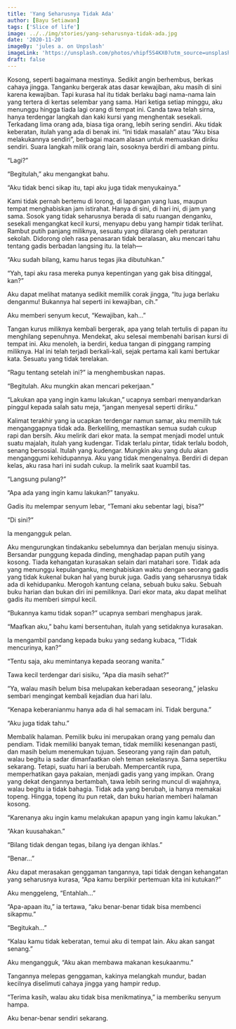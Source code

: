 ```yaml
---
title: 'Yang Seharusnya Tidak Ada'
author: [Bayu Setiawan]
tags: ['Slice of life']
image: ../../img/stories/yang-seharusnya-tidak-ada.jpg
date: '2020-11-20'
imageBy: 'jules a. on Unpslash'
imageLink: 'https://unsplash.com/photos/vhipf5S4KX0?utm_source=unsplash&utm_medium=referral&utm_content=creditShareLink'
draft: false
---
```

Kosong, seperti bagaimana mestinya. Sedikit angin berhembus, berkas cahaya jingga. Tanganku bergerak atas dasar kewajiban, aku masih di sini karena kewajiban. Tapi kurasa hal itu tidak berlaku bagi nama-nama lain yang tertera di kertas selembar yang sama. Hari ketiga setiap minggu, aku menunggu hingga tiada lagi orang di tempat ini. Canda tawa telah sirna, hanya terdengar langkah dan kaki kursi yang menghentak sesekali. Terkadang lima orang ada, biasa tiga orang, lebih sering sendiri. Aku tidak keberatan, itulah yang ada di benak ini. “Ini tidak masalah” atau “Aku bisa melakukannya sendiri”, berbagai macam alasan untuk memuaskan diriku sendiri. Suara langkah milik orang lain, sosoknya berdiri di ambang pintu.

“Lagi?”

“Begitulah,” aku mengangkat bahu.

“Aku tidak benci sikap itu, tapi aku juga tidak menyukainya.”

Kami tidak pernah bertemu di lorong, di lapangan yang luas, maupun tempat menghabiskan jam istirahat. Hanya di sini, di hari ini, di jam yang sama. Sosok yang tidak seharusnya berada di satu ruangan denganku, sesekali mengangkat kecil kursi, menyapu debu yang hampir tidak terlihat. Rambut putih panjang miliknya, sesuatu yang dilarang oleh peraturan sekolah. Didorong oleh rasa penasaran tidak beralasan, aku mencari tahu tentang gadis berbadan langsing itu. Ia telah—

“Aku sudah bilang, kamu harus tegas jika dibutuhkan.”

“Yah, tapi aku rasa mereka punya kepentingan yang gak bisa ditinggal, kan?”

Aku dapat melihat matanya sedikit memilik corak jingga, “Itu juga berlaku denganmu! Bukannya hal seperti ini kewajiban, cih.”

Aku memberi senyum kecut, “Kewajiban, kah…”

Tangan kurus miliknya kembali bergerak, apa yang telah tertulis di papan itu menghilang sepenuhnya. Mendekat, aku selesai membenahi barisan kursi di tempat ini. Aku menoleh, ia berdiri, kedua tangan di pinggang ramping miliknya. Hal ini telah terjadi berkali-kali, sejak pertama kali kami bertukar kata. Sesuatu yang tidak terelakan.

“Ragu tentang setelah ini?” ia menghembuskan napas.

“Begitulah. Aku mungkin akan mencari pekerjaan.”

“Lakukan apa yang ingin kamu lakukan,” ucapnya sembari menyandarkan pinggul kepada salah satu meja, “jangan menyesal seperti diriku.”

Kalimat terakhir yang ia ucapkan terdengar namun samar, aku memilih tuk menganggapnya tidak ada. Berkeliling, memastikan semua sudah cukup rapi dan bersih. Aku melirik dari ekor mata. Ia sempat menjadi model untuk suatu majalah, itulah yang kudengar. Tidak terlalu pintar, tidak terlalu bodoh, senang bersosial. Itulah yang kudengar. Mungkin aku yang dulu akan menganggumi kehidupannya. Aku yang tidak mengenalnya. Berdiri di depan kelas, aku rasa hari ini sudah cukup. Ia melirik saat kuambil tas.

“Langsung pulang?”

“Apa ada yang ingin kamu lakukan?” tanyaku.

Gadis itu melempar senyum lebar, “Temani aku sebentar lagi, bisa?”

“Di sini?”

Ia mengangguk pelan.

Aku mengurungkan tindakanku sebelumnya dan berjalan menuju sisinya. Bersandar punggung kepada dinding, menghadap papan putih yang kosong. Tiada kehangatan kurasakan selain dari matahari sore. Tidak ada yang menunggu kepulanganku, menghabiskan waktu dengan seorang gadis yang tidak kukenal bukan hal yang buruk juga. Gadis yang seharusnya tidak ada di kehidupanku. Merogoh kantung celana, sebuah buku saku. Sebuah buku harian dan bukan diri ini pemiliknya. Dari ekor mata, aku dapat melihat gadis itu memberi simpul kecil.

“Bukannya kamu tidak sopan?” ucapnya sembari menghapus jarak.

“Maafkan aku,” bahu kami bersentuhan, itulah yang setidaknya kurasakan.

Ia mengambil pandang kepada buku yang sedang kubaca, “Tidak mencurinya, kan?”

“Tentu saja, aku memintanya kepada seorang wanita.”

Tawa kecil terdengar dari sisiku, “Apa dia masih sehat?”

“Ya, walau masih belum bisa melupakan keberadaan seseorang,” jelasku sembari mengingat kembali kejadian dua hari lalu.

“Kenapa keberanianmu hanya ada di hal semacam ini. Tidak berguna.”

“Aku juga tidak tahu.”

Membalik halaman. Pemilik buku ini merupakan orang yang pemalu dan pendiam. Tidak memiliki banyak teman, tidak memiliki kesenangan pasti, dan masih belum menemukan tujuan. Seseorang yang rajin dan patuh, walau begitu ia sadar dimanfaatkan oleh teman sekelasnya. Sama sepertiku sekarang. Tetapi, suatu hari ia berubah. Mempercantik rupa, memperhatikan gaya pakaian, menjadi gadis yang yang impikan. Orang yang dekat dengannya bertambah, tawa lebih sering muncul di wajahnya, walau begitu ia tidak bahagia. Tidak ada yang berubah, ia hanya memakai topeng. Hingga, topeng itu pun retak, dan buku harian memberi halaman kosong.

“Karenanya aku ingin kamu melakukan apapun yang ingin kamu lakukan.”

“Akan kuusahakan.”

“Bilang tidak dengan tegas, bilang iya dengan ikhlas.”

“Benar…”

Aku dapat merasakan genggaman tangannya, tapi tidak dengan kehangatan yang seharusnya kurasa, “Apa kamu berpikir pertemuan kita ini kutukan?”

Aku menggeleng, “Entahlah…”

“Apa-apaan itu,” ia tertawa, “aku benar-benar tidak bisa membenci sikapmu.”

“Begitukah…”

“Kalau kamu tidak keberatan, temui aku di tempat lain. Aku akan sangat senang.”

Aku mengangguk, “Aku akan membawa makanan kesukaanmu.”

Tangannya melepas genggaman, kakinya melangkah mundur, badan kecilnya diselimuti cahaya jingga yang hampir redup.

“Terima kasih, walau aku tidak bisa menikmatinya,” ia memberiku senyum hampa.

Aku benar-benar sendiri sekarang.
